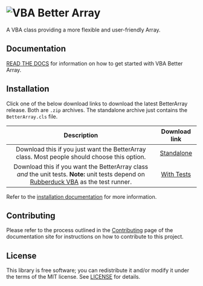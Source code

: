 # ![VBA Better Array](https://raw.githubusercontent.com/Senipah/VBA-Better-Array/master/docs/assets/img/logo.png)

A VBA class providing a more flexible and user-friendly Array.

## Documentation

[READ THE DOCS](https://senipah.github.io/VBA-Better-Array/) for information on how to get started with VBA Better Array.

## Installation

Click one of the below download links to download the latest BetterArray release. Both are `.zip` archives. The standalone archive just contains the `BetterArray.cls` file.

**Description**|**Download link**
:-----:|:-----:
Download this if you just want the BetterArray class. Most people should choose this option.|[Standalone](https://github.com/Senipah/VBA-Better-Array/raw/master/releases/latest/Standalone.Zip)
Download this if you want the BetterArray class *and* the unit tests. **Note:** unit tests depend on [Rubberduck VBA](https://github.com/rubberduck-vba/Rubberduck) as the test runner.|[With Tests](https://github.com/Senipah/VBA-Better-Array/raw/master/releases/latest/WithTests.Zip)

Refer to the [installation documentation](https://senipah.github.io/VBA-Better-Array/home/installation.html) for more information.

## Contributing

Please refer to the process outlined in the [Contributing](https://senipah.github.io/VBA-Better-Array/contributing.html) page of the documentation site for instructions on how to contribute to this project. 

## License

This library is free software; you can redistribute it and/or modify it under the terms of the MIT license. See [LICENSE](LICENSE) for details.
